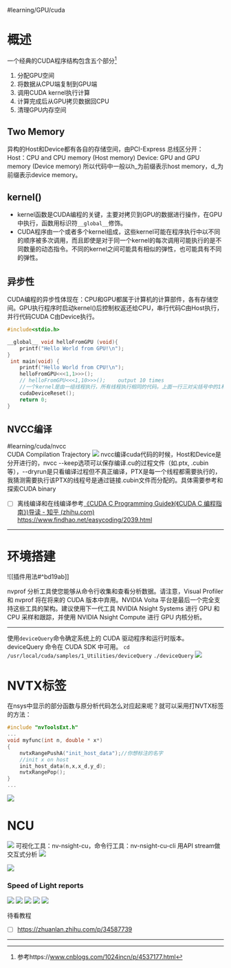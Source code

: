 #learning/GPU/cuda

# 概述
一个经典的CUDA程序结构包含五个部分[^1]
1. 分配GPU空间
2. 将数据从CPU端复制到GPU端
3. 调用CUDA kernel执行计算
4. 计算完成后从GPU拷贝数据回CPU
5. 清理GPU内存空间

## Two Memory
异构的Host和Device都有各自的存储空间，由PCI-Express 总线区分开：
Host：CPU and CPU memory (Host memory)
Device: GPU and GPU memory (Device memory)
所以代码中一般以h_为前缀表示host memory，d_为前缀表示device memory。

## kernel()
- kernel函数是CUDA编程的关键，主要对拷贝到GPU的数据进行操作，在GPU中执行，函数用标识符`__global__`修饰。
- CUDA程序由一个或者多个kernel组成，这些kernel可能在程序执行中以不同的顺序被多次调用，而且即使是对于同一个kernel的每次调用可能执行的是不同数量的动态指令。不同的kernel之间可能具有相似的弹性，也可能具有不同的弹性。

## 异步性
CUDA编程的异步性体现在：CPU和GPU都属于计算机的计算部件，各有存储空间。GPU执行程序时启动kernel()后控制权返还给CPU，串行代码C由Host执行，并行代码CUDA C由Device执行。



```CPP
#include<stdio.h>

__global__ void helloFromGPU (void){
    printf("Hello World from GPU!\n");
}
 int main(void) {
    printf("Hello World from CPU!\n");
    helloFromGPU<<<1,1>>>();
    // helloFromGPU<<<1,10>>>();    output 10 times
    //一个kernel是由一组线程执行，所有线程执行相同的代码。上面一行三对尖括号中的1和10 表明了该function将有10个线程
    cudaDeviceReset();
    return 0;
}
```


## NVCC编译
#learning/cuda/nvcc  
CUDA Compilation Trajectory
![](https://docs.nvidia.com/cuda/cuda-compiler-driver-nvcc/graphics/cuda-compilation-from-cu-to-executable.png)
nvcc编译cuda代码的时候，Host和Device是分开进行的，nvcc --keep选项可以保存编译.cu的过程文件（如.ptx, .cubin等），--dryrun是只看编译过程但不真正编译，PTX是每一个线程都需要执行的，我猜测需要执行该PTX的线程号是通过链接.cubin文件而分配的。具体需要参考和探索CUDA binary
- [ ] 离线编译和在线编译参考[《CUDA C Programming Guide》(《CUDA C 编程指南》)导读 - 知乎 (zhihu.com)](https://zhuanlan.zhihu.com/p/53773183)
https://www.findhao.net/easycoding/2039.html

---

# 环境搭建
![[插件用法#^bd19ab]]

nvprof 分析工具使您能够从命令行收集和查看分析数据。请注意，Visual Profiler 和 nvprof 将在将来的 CUDA 版本中弃用。NVIDIA Volta 平台是最后一个完全支持这些工具的架构。建议使用下一代工具 NVIDIA Nsight Systems 进行 GPU 和 CPU 采样和跟踪，并使用 NVIDIA Nsight Compute 进行 GPU 内核分析。

---
使用`deviceQuery`命令确定系统上的 CUDA 驱动程序和运行时版本。deviceQuery 命令在 CUDA SDK 中可用。
`cd /usr/local/cuda/samples/1_Utilities/deviceQuery`
`./deviceQuery`
![](https://zjpimage.oss-cn-qingdao.aliyuncs.com/deviceQuery%E6%9F%A5%E7%9C%8BCUDA%E9%A9%B1%E5%8A%A8%E7%A8%8B%E5%BA%8F%E5%92%8C%E8%BF%90%E8%A1%8C%E6%97%B6%E7%89%88%E6%9C%AC.png)



[^1]: 参考https://www.cnblogs.com/1024incn/p/4537177.html



# NVTX标签
在nsys中显示的部分函数与原分析代码怎么对应起来呢？就可以采用打NVTX标签的方法：
```C
#include "nvToolsExt.h"
...
void myfunc(int n, double * x*)
{
	nvtxRangePushA("init_host_data");//你想标注的名字
	//init x on host
	init_host_data(n,x,x_d,y_d);
	nvtxRangePop();
}
...
```
![](https://zjpimage.oss-cn-qingdao.aliyuncs.com/NVTX%20instrumentation%20example.png)

# NCU
 ![](https://zjpimage.oss-cn-qingdao.aliyuncs.com/nsight%20compute.png)
可视化工具：nv-nsight-cu，命令行工具：nv-nsight-cu-cli
用API stream做交互式分析
![](https://zjpimage.oss-cn-qingdao.aliyuncs.com/nvprof%20and%20ncu%20events.png)

![](https://zjpimage.oss-cn-qingdao.aliyuncs.com/nvprof%20and%20ncu%20metrics.png)

### Speed of Light reports
![](https://zjpimage.oss-cn-qingdao.aliyuncs.com/sol%20sec%20compute%20bound.png)
![](https://zjpimage.oss-cn-qingdao.aliyuncs.com/SOL%20memory%20bound.png)
![](https://zjpimage.oss-cn-qingdao.aliyuncs.com/SOL%20latency%20bound.png)
![](https://zjpimage.oss-cn-qingdao.aliyuncs.com/SOL%20sections.png)
![](https://zjpimage.oss-cn-qingdao.aliyuncs.com/SOL%20Section%20Unit%20details.png)

待看教程
- [ ] https://zhuanlan.zhihu.com/p/34587739

---
